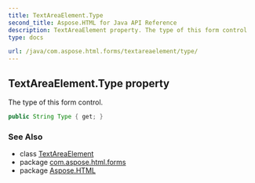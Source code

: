 ```yaml
---
title: TextAreaElement.Type
second_title: Aspose.HTML for Java API Reference
description: TextAreaElement property. The type of this form control
type: docs

url: /java/com.aspose.html.forms/textareaelement/type/
---
```

## TextAreaElement.Type property

The type of this form control.

```java
public String Type { get; }
```

### See Also

* class [TextAreaElement](../)
* package [com.aspose.html.forms](../../../com.aspose.html.forms/)
* package [Aspose.HTML](../../../)
